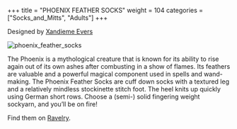+++
title = "PHOENIX FEATHER SOCKS"
weight = 104
categories = ["Socks_and_Mitts", "Adults"]
+++

Designed by [Xandieme Evers](https://www.ravelry.com/designers/xandieme-evers)

![phoenix_feather_socks](/images/phoenix_feather_socks.webp)

<!--more-->

The Phoenix is a mythological creature that is known for its ability to rise again out of its own ashes after combusting in a show of flames. Its feathers are valuable and a powerful magical component used in spells and wand-making.
The Phoenix Feather Socks are cuff down socks with a textured leg and a relatively mindless stockinette stitch foot. The heel knits up quickly using German short rows. Choose a (semi-) solid fingering weight sockyarn, and you’ll be on fire!

Find them on [Ravelry](https://www.ravelry.com/patterns/library/phoenix-feather-socks).